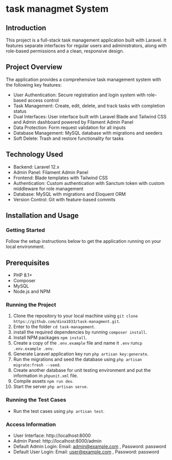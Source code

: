# task managmet System

## Introduction

This project is a full-stack task management application built with Laravel. It features separate interfaces for regular users and administrators, along with role-based permissions and a clean, responsive design.

## Project Overview

The application provides a comprehensive task management system with the following key features:
- User Authentication: Secure registration and login system with role-based access control
- Task Management: Create, edit, delete, and track tasks with completion status
- Dual Interfaces: User interface built with Laravel Blade and Tailwind CSS and Admin dashboard powered by Filament Admin Panel
- Data Protection: Form request validation for all inputs
- Database Management: MySQL database with migrations and seeders
- Soft Delete: Trash and restore functionality for tasks


## Technology Used

- Backend: Laravel 12.x
- Admin Panel: Filament Admin Panel
- Frontend: Blade templates with Tailwind CSS
- Authentication: Custom authentication with Sanctum token with custom middleware for role management
- Database: MySQL with migrations and Eloquent ORM
- Version Control: Git with feature-based commits

## Installation and Usage

### Getting Started
Follow the setup instructions below to get the application running on your local environment.

## Prerequisites
- PHP 8.1+
- Composer
- MySQL
- Node.js and NPM


### Running the Project

1. Clone the repository to your local machine using `git clone https://github.com/dina1033/task-managment.git`.
2. Enter to the folder `cd task-management`.
3. install the required dependencies by running `composer install`.
4. Install NPM packages `npm install`.
5. Create a copy of the `.env.example` file and name it `.env` run`cp .env.example .env`.
6. Generate Laravel application key run `php artisan key:generate`.
7. Run the migrations and seed the database using `php artisan migrate:fresh --seed`.
8. Create another database for unit testing environment and put the information in `phpunit.xml` file.
9. Compile assets `npm run dev`.
9. Start the server `php artisan serve`.

### Running the Test Cases

- Run the test cases using `php artisan test`.

### Access Information

- User Interface: http://localhost:8000
- Admin Panel: http://localhost:8000/admin
- Default Admin Login: Email: admin@example.com , Password: password
- Default User Login: Email: user@example.com , Password: password
